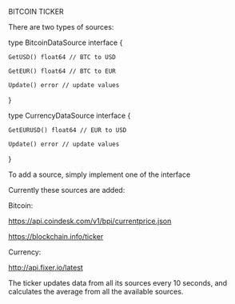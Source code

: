 
BITCOIN TICKER

There are two types of sources:

type BitcoinDataSource interface {

	GetUSD() float64 // BTC to USD

	GetEUR() float64 // BTC to EUR

	Update() error // update values

}

type CurrencyDataSource interface {

	GetEURUSD() float64 // EUR to USD

	Update() error // update values

}

To add a source, simply implement one of the interface


Currently these sources are added:

Bitcoin:

https://api.coindesk.com/v1/bpi/currentprice.json

https://blockchain.info/ticker


Currency:

http://api.fixer.io/latest


The ticker updates data from all its sources every 10 seconds, and calculates the average from all the available sources.

